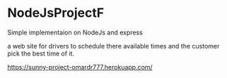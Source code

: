 # NodeJsProjectF
Simple implementaion on NodeJs and express  

a web site for drivers to schedule there available times and the customer pick the best time of it.

  https://sunny-project-omardr777.herokuapp.com/
